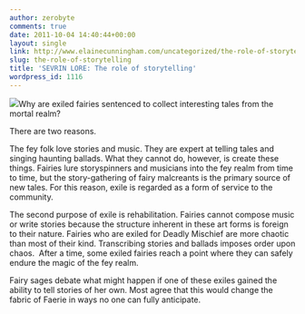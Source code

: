 ```yaml
---
author: zerobyte
comments: true
date: 2011-10-04 14:40:44+00:00
layout: single
link: http://www.elainecunningham.com/uncategorized/the-role-of-storytelling/
slug: the-role-of-storytelling
title: 'SEVRIN LORE: The role of storytelling'
wordpress_id: 1116
---
```


[![](http://www.elainecunningham.com/wp-content/uploads/2011/10/Vishni-crop.jpg)](http://www.elainecunningham.com/wp-content/uploads/2011/10/Vishni-crop.jpg)Why are exiled fairies sentenced to collect interesting tales from the mortal realm?

There are two reasons.

The fey folk love stories and music. They are expert at telling tales and singing haunting ballads. What they cannot do, however, is create these things. Fairies lure storyspinners and musicians into the fey realm from time to time, but the story-gathering of fairy malcreants is the primary source of new tales. For this reason, exile is regarded as a form of service to the community.

The second purpose of exile is rehabilitation. Fairies cannot compose music or write stories because the structure inherent in these art forms is foreign to their nature. Fairies who are exiled for Deadly Mischief are more chaotic than most of their kind. Transcribing stories and ballads imposes order upon chaos.  After a time, some exiled fairies reach a point where they can safely endure the magic of the fey realm.

Fairy sages debate what might happen if one of these exiles gained the ability to tell stories of her own. Most agree that this would change the fabric of Faerie in ways no one can fully anticipate.
